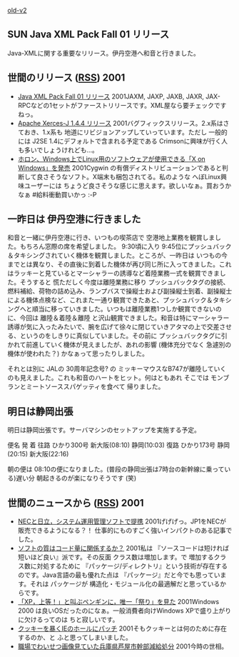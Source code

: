 [old-v2](ig011119-orig.html)

## SUN Java XML Pack Fall 01 リリース

Java-XMLに関する重要なリリース。伊丹空港へ和音と行きました。




 
## 世間のリリース ([RSS](ig011119-release.xml)) 2001

* [Java XML Pack Fall 01 リリース](http://java.sun.com/xml/downloads/javaxmlpack.html)  2001JAXM, JAXP, JAXB, JAXR, JAX-RPCなどの1セットがファーストリリースです。XML屋なら要チェックですねっ。
* [Apache Xerces-J 1.4.4 リリース](http://xml.apache.org/xerces-j/index.html)  2001バグフィックスリリース。2.x系はさておき、1.x系も 地道にリビジョンアップしていっています。ただし 一般的には J2SE 1.4にデフォルトで含まれる予定である Crimsonに興味が行く人も多いでしょうけれども…。
* [ホロン、Windows上でLinux用のソフトウェアが使用できる「X on Windows」を発売](http://linux.ascii24.com/linux/news/today/2001/11/16/631347-000.html)  2001Cygwin の有償ディストリビューションであると判断して良さそうなソフト。X端末も梱包されてる。私のような へぼLinux興味ユーザーには ちょうど良さそうな感じに思えます。欲しいなぁ。買おうかなぁ #給料衝動買いかっ :-P

## 一昨日は 伊丹空港に行きました

和音と一緒に伊丹空港に行き、いつもの喫茶店で 空港地上業務を観賞しました。もちろん窓際の席を希望しました。
9:30頃に入り 9:45位にプッシュバック＆タキシングされていく機体を観賞しました。ところが、一昨日は いつもの今までとは異なり、その直後に到着した機体が再び同じ所に入ってきました。これはラッキーと見ているとマーシャラーの誘導など着陸業務一式を観賞できました。そうすると 慌ただしく今度は離陸業務に移り プッシュバックタグの接続、燃料補給、荷物の詰め込み、ランプバスで操縦士および副操縦士到着、副操縦士による機体点検など、これまた一通り観賞できたあと、プッシュバック＆タキシングへと順当に移っていきました。いつもは離陸業務1つしか観賞できないのに、今回は 離陸＆着陸＆離陸 と沢山観賞できました。和音は特にマーシャラー誘導が気に入ったみたいで、腕を広げて徐々に閉じていきアタマの上で交差させる、というのをしきりに真似していました。その前に プッシュバックタグに引かれて前進していく機体が見えましたが、あれの影響
(機体充分でなく 急遽別の機体が使われた？) かなぁって思ったりしました。

それとは別に JALの 30周年記念号? の ミッキーマウスなB747が離陸していくのも見えました。これも和音のハートをヒット。何はともあれ そこでは モンブランとミートソーススパゲッティを食べて 帰りました。

## 明日は静岡出張

明日は静岡出張です。サーバマシンのセットアップを実施する予定。

便名
発
着
往路
ひかり300号
新大阪(08:10)
静岡(10:03)
復路
ひかり173号
静岡(20:15)
新大阪(22:16)

朝の便は 08:10の便になりました。(普段の静岡出張は7時台の新幹線に乗っている)遅い分 朝起きるのが楽になりそうです (笑)

## 世間のニュースから ([RSS](ig011119-news.xml)) 2001

* [NECと日立，システム運用管理ソフトで提携](http://www.zdnet.co.jp/news/bursts/0111/19/nec_hitachi.html)  2001げげげっ。JP1をNECが販売できるようになる？！ 仕事的にものすごく強いインパクトのある記事でした。
* [ソフトの質はコード量に関係するか？](http://www.atmarkit.co.jp/fdotnet/opinion/kawamata/2001_11.html)  2001私は 『ソースコードは短ければ短いほど良い』派です。その反面 クラス数は増加します。で 増加するクラス数に対処するために 『パッケージ/ディレクトリ』という技術が存在するのです。Java言語の最も優れた点は 『パッケージ』だと今でも思っています。それは パッケージが 構造化・モジュール化の最適解だと思っているからです。
* [「XP，上等！」と叫ぶペンギンに，唯一「祭り」を見た](http://www.zdnet.co.jp/enterprise/0111/16/01111609.html)  2001Windows 2000 は良いOSだったのになぁ。一般消費者向けWindows XPで盛り上がりに欠けるってのは ちと寂しいです。
* [クッキーを暴くIEのホールにパッチ](http://japan.cnet.com/News/2001/Item/011116-3.html)  2001そもクッキーとは何のために存在するのか、と ふと思ってしまいました。
* [職場でわいせつ画像見ていた兵庫県芦屋市幹部減給処分](http://www.asahi.com/national/update/1119/019.html)  2001今時の世相。